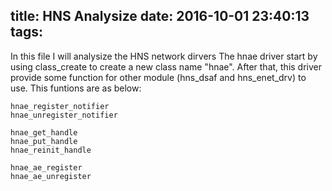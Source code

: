 title: HNS Analysize
date: 2016-10-01 23:40:13
tags:
---
In this file I will analysize the HNS network dirvers
The hnae driver start by using class_create to create a new class name "hnae".
After that, this driver provide some function for other module (hns_dsaf and
hns_enet_drv) to use. This funtions are as below:

	hnae_register_notifier
	hnae_unregister_notifier

	hnae_get_handle
	hnae_put_handle
	hnae_reinit_handle

	hnae_ae_register
	hnae_ae_unregister

